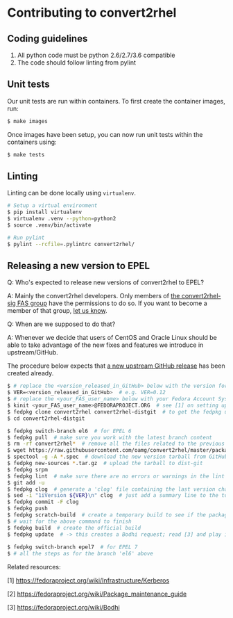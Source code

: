 # Contributing to convert2rhel

## Coding guidelines
1. All python code must be python 2.6/2.7/3.6 compatible
1. The code should follow linting from pylint

## Unit tests
Our unit tests are run within containers. To first create the container images, run:

```bash
$ make images
```

Once images have been setup, you can now run unit tests within the containers using:

```bash
$ make tests
```

## Linting
Linting can be done locally using `virtualenv`.

```bash
# Setup a virtual environment
$ pip install virtualenv
$ virtualenv .venv --python=python2
$ source .venv/bin/activate

# Run pylint
$ pylint --rcfile=.pylintrc convert2rhel/
```

## Releasing a new version to EPEL

Q: Who's expected to release new versions of convert2rhel to EPEL?

A: Mainly the convert2rhel developers. Only members of [the convert2rhel-sig FAS group](https://src.fedoraproject.org/group/convert2rhel-sig) have the permissions to do so.
If you want to become a member of that group, [let us know](https://github.com/oamg/convert2rhel/#contact).

Q: When are we supposed to do that?

A: Whenever we decide that users of CentOS and Oracle Linux should be able to take advantage of the new fixes and features we introduce in upstream/GitHub.


The procedure below expects that [a new upstream GitHub release](https://github.com/oamg/convert2rhel/releases) has been created already.

```bash
$ # replace the <version_released_in_GitHub> below with the version for which you've created a release in GitHub
$ VER=<version_released_in_GitHub>  # e.g. VER=0.12
$ # replace the <your_FAS_user_name> below with your Fedora Account System user name
$ kinit <your_FAS_user_name>@FEDORAPROJECT.ORG  # see [1] on setting up Kerberos credentials
$ fedpkg clone convert2rhel convert2rhel-distgit  # to get the fedpkg utility, see [2]
$ cd convert2rhel-distgit

$ fedpkg switch-branch el6  # for EPEL 6
$ fedpkg pull  # make sure you work with the latest branch content
$ rm -rf convert2rhel*  # remove all the files related to the previous release
$ wget https://raw.githubusercontent.com/oamg/convert2rhel/master/packaging/epel/convert2rhel.spec
$ spectool -g -A *.spec  # download the new version tarball from GitHub
$ fedpkg new-sources *.tar.gz  # upload the tarball to dist-git
$ fedpkg srpm
$ fedpkg lint  # make sure there are no errors or warnings in the lint output
$ git add -u
$ fedpkg clog  # generate a 'clog' file containing the last version changelog from the specfile
$ sed -i "1iVersion ${VER}\n" clog  # just add a summary line to the top of the commit description
$ fedpkg commit -F clog
$ fedpkg push
$ fedpkg scratch-build  # create a temporary build to see if the package builts successfully
$ # wait for the above command to finish
$ fedpkg build  # create the official build
$ fedpkg update  # -> this creates a Bodhi request; read [3] and play it by your ear
 
$ fedpkg switch-branch epel7  # for EPEL 7
$ # all the steps as for the branch 'el6' above
```

Related resources:

[1] https://fedoraproject.org/wiki/Infrastructure/Kerberos

[2] https://fedoraproject.org/wiki/Package_maintenance_guide

[3] https://fedoraproject.org/wiki/Bodhi
